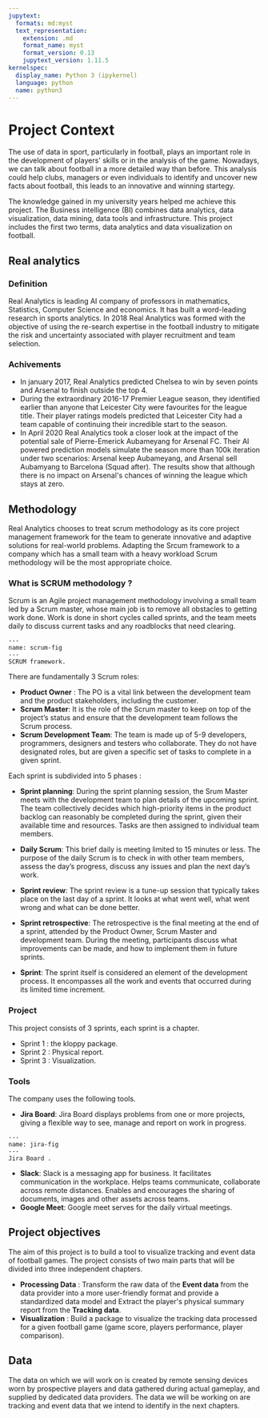 ```yaml
---
jupytext:
  formats: md:myst
  text_representation:
    extension: .md
    format_name: myst
    format_version: 0.13
    jupytext_version: 1.11.5
kernelspec:
  display_name: Python 3 (ipykernel)
  language: python
  name: python3
---
```


# Project Context

The use of data in sport, particularly in football, plays an important role in the development of players' skills or in the analysis of the game. Nowadays, we can talk about football in a more detailed way than before.
This analysis could help clubs, managers or even individuals to identify and uncover new facts about football, this leads to an innovative and winning startegy.

The knowledge gained in my university years helped me achieve this project. The Business intelligence (BI) combines data analytics, data visualization, data mining, data tools and infrastructure. This project includes the first two terms, data analytics and data visualization on football.


## Real analytics
### Definition 
Real Analytics is leading AI company of professors in mathematics, Statistics, Computer Science and economics. It has built a word-leading research in sports analytics.
In 2018 Real Analytics was formed with the objective of using the re-search expertise in the football industry to mitigate the risk and uncertainty associated with player recruitment and team selection.
### Achivements
* In january 2017, Real Analytics predicted Chelsea to win by seven points and Arsenal to finish outside the top 4.
* During the extraordinary 2016-17 Premier League season, they identified earlier than anyone that Leicester City were favourites for the league title. Their player ratings models predicted that Leicester City had a team capable of continuing their incredible start to the season.
* In April 2020 Real Analytics took a closer look at the impact of the potential sale of Pierre-Emerick Aubameyang for Arsenal FC. Their AI powered prediction models simulate the season more than 100k iteration under two scenarios: Arsenal keep Aubameyang, and Arsenal sell Aubamyang to Barcelona (Squad after). The results show that although there is no impact on Arsenal's chances of winning the league which stays at zero. 

## Methodology
Real Analytics chooses to treat scrum methodology as its core project management framework for the team to generate innovative and adaptive solutions for real-world problems.
Adapting the Srcum framework to a company which has a small team with a heavy workload Scrum methodology will be the most appropriate choice.
### What is SCRUM methodology ?
Scrum is an Agile project management methodology involving a small team led by a Scrum master, whose main job is to remove all obstacles to getting work done. Work is done in short cycles called sprints, and the team meets daily to discuss current tasks and any roadblocks that need clearing.
```{figure} img/blog-scrum-process.jpg
---
name: scrum-fig
---
SCRUM framework. 
```
There are fundamentally 3 Scrum roles:
* **Product Owner** : The PO is a vital link between the development team and the product stakeholders, including the customer.
* **Scrum Master**: It is the role of the Scrum master to keep on top of the project’s status and ensure that the development team follows the Scrum process. 
* **Scrum Development Team**: The team is made up of 5-9 developers, programmers, designers and testers who collaborate. They do not have designated roles, but are given a specific set of tasks to complete in a given sprint. 

Each sprint is subdivided into 5 phases :

* **Sprint planning**: During the sprint planning session, the Srum Master meets with the development team to plan details of the upcoming sprint. The team collectively decides which high-priority items in the product backlog can reasonably be completed during the sprint, given their available time and resources. Tasks are then assigned to individual team members.

* **Daily Scrum**: This brief daily is meeting limited to 15 minutes or less. The purpose of the daily Scrum is to check in with other team members, assess the day’s progress, discuss any issues and plan the next day’s work. 

* **Sprint review**: The sprint review is a tune-up session that typically takes place on the last day of a sprint. It looks at what went well, what went wrong and what can be done better. 

* **Sprint retrospective**: The retrospective is the final meeting at the end of a sprint, attended by the Product Owner, Scrum Master and development team. During the meeting, participants discuss what improvements can be made, and how to implement them in future sprints. 

* **Sprint**: The sprint itself is considered an element of the development process. It encompasses all the work and events that occurred during its limited time increment. 

### Project
This project consists of 3 sprints, each sprint is a chapter.
* Sprint 1 : the kloppy package.
* Sprint 2 : Physical report.
* Sprint 3 : Visualization.

### Tools
The company uses the following tools.
* **Jira Board**: Jira Board displays problems from one or more projects, giving a flexible way to see, manage and report on work in progress.
```{figure} img/jira.png
---
name: jira-fig
---
Jira Board . 
```
* **Slack**: Slack is a messaging app for business. It facilitates communication in the workplace. Helps teams communicate, collaborate across remote distances. Enables and encourages the sharing of documents, images and other assets across teams.
* **Google Meet**: Google meet serves for the daily virtual meetings.

## Project objectives
The aim of this project is to build a tool to visualize tracking and event data of football games.
The project consists of two main parts that will be divided into three independent chapters.
* **Processing Data** : Transform the raw data of the **Event data** from the data provider into a more user-friendly format and provide a standardized data model and Extract the player's physical summary report from the **Tracking data**.
* **Visualization** : Build a package to visualize the tracking data processed for a given football game (game score, players performance, player comparison).

## Data
The data on which we will work on is created by remote sensing devices worn by prospective players and data  gathered during actual gameplay, and supplied by dedicated data providers.
The data we will be working on are tracking and event data that we intend to identify in the next chapters.
